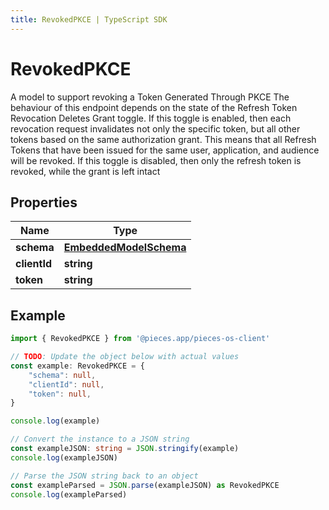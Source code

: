 ```yaml
---
title: RevokedPKCE | TypeScript SDK
---
```



# RevokedPKCE

A model to support revoking a Token Generated Through PKCE  The behaviour of this endpoint depends on the state of the Refresh Token Revocation Deletes Grant toggle.  If this toggle is enabled, then each revocation request invalidates not only the specific token, but all other tokens based on the same authorization grant.  This means that all Refresh Tokens that have been issued for the same user, application, and audience will be revoked. If this toggle is disabled, then only the refresh token is revoked, while the grant is left intact

## Properties

Name | Type
------------ | -------------
**schema** | [**EmbeddedModelSchema**](EmbeddedModelSchema)
**clientId** | **string**
**token** | **string**

## Example

```typescript
import { RevokedPKCE } from '@pieces.app/pieces-os-client'

// TODO: Update the object below with actual values
const example: RevokedPKCE = {
    "schema": null,
    "clientId": null,
    "token": null,
}

console.log(example)

// Convert the instance to a JSON string
const exampleJSON: string = JSON.stringify(example)
console.log(exampleJSON)

// Parse the JSON string back to an object
const exampleParsed = JSON.parse(exampleJSON) as RevokedPKCE
console.log(exampleParsed)
```


